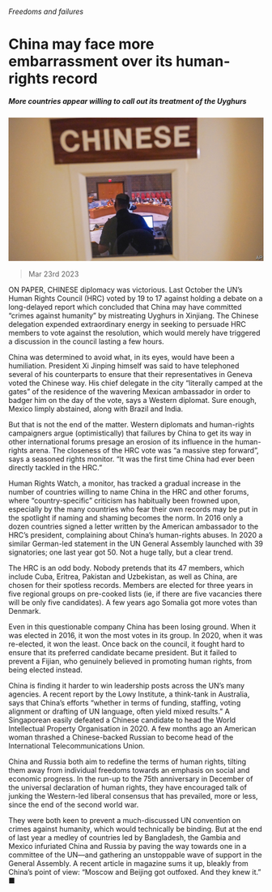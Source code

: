 ###### Freedoms and failures

# China may face more embarrassment over its human-rights record 

##### More countries appear willing to call out its treatment of the Uyghurs 

![image](images/20230325_CNP002.jpg) 

> Mar 23rd 2023 

ON PAPER, CHINESE diplomacy was victorious. Last October the UN’s Human Rights Council (HRC) voted by 19 to 17 against holding a debate on a long-delayed report which concluded that China may have committed “crimes against humanity” by mistreating Uyghurs in Xinjiang. The Chinese delegation expended extraordinary energy in seeking to persuade HRC members to vote against the resolution, which would merely have triggered a discussion in the council lasting a few hours.

China was determined to avoid what, in its eyes, would have been a humiliation. President Xi Jinping himself was said to have telephoned several of his counterparts to ensure that their representatives in Geneva voted the Chinese way. His chief delegate in the city “literally camped at the gates” of the residence of the wavering Mexican ambassador in order to badger him on the day of the vote, says a Western diplomat. Sure enough, Mexico limply abstained, along with Brazil and India. 

But that is not the end of the matter. Western diplomats and human-rights campaigners argue (optimistically) that failures by China to get its way in other international forums presage an erosion of its influence in the human-rights arena. The closeness of the HRC vote was “a massive step forward”, says a seasoned rights monitor. “It was the first time China had ever been directly tackled in the HRC.” 

Human Rights Watch, a monitor, has tracked a gradual increase in the number of countries willing to name China in the HRC and other forums, where “country-specific” criticism has habitually been frowned upon, especially by the many countries who fear their own records may be put in the spotlight if naming and shaming becomes the norm. In 2016 only a dozen countries signed a letter written by the American ambassador to the HRC’s president, complaining about China’s human-rights abuses. In 2020 a similar German-led statement in the UN General Assembly launched with 39 signatories; one last year got 50. Not a huge tally, but a clear trend.

The HRC is an odd body. Nobody pretends that its 47 members, which include Cuba, Eritrea, Pakistan and Uzbekistan, as well as China, are chosen for their spotless records. Members are elected for three years in five regional groups on pre-cooked lists (ie, if there are five vacancies there will be only five candidates). A few years ago Somalia got more votes than Denmark. 

Even in this questionable company China has been losing ground. When it was elected in 2016, it won the most votes in its group. In 2020, when it was re-elected, it won the least. Once back on the council, it fought hard to ensure that its preferred candidate became president. But it failed to prevent a Fijian, who genuinely believed in promoting human rights, from being elected instead.

China is finding it harder to win leadership posts across the UN’s many agencies. A recent report by the Lowy Institute, a think-tank in Australia, says that China’s efforts “whether in terms of funding, staffing, voting alignment or drafting of UN language, often yield mixed results.” A Singaporean easily defeated a Chinese candidate to head the World Intellectual Property Organisation in 2020. A few months ago an American woman thrashed a Chinese-backed Russian to become head of the International Telecommunications Union. 

China and Russia both aim to redefine the terms of human rights, tilting them away from individual freedoms towards an emphasis on social and economic progress. In the run-up to the 75th anniversary in December of the universal declaration of human rights, they have encouraged talk of junking the Western-led liberal consensus that has prevailed, more or less, since the end of the second world war. 

They were both keen to prevent a much-discussed UN convention on crimes against humanity, which would technically be binding. But at the end of last year a medley of countries led by Bangladesh, the Gambia and Mexico infuriated China and Russia by paving the way towards one in a committee of the UN—and gathering an unstoppable wave of support in the General Assembly. A recent article in  magazine sums it up, bleakly from China’s point of view: “Moscow and Beijing got outfoxed. And they knew it.” ■


